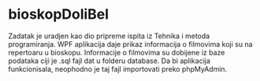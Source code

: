 # bioskopDoliBel
Zadatak je uradjen kao dio pripreme ispita iz Tehnika i metoda programiranja.
WPF aplikacija daje prikaz informacija o filmovima koji su na repertoaru u bioskopu. Informacije o filmovima su dobijene iz baze podataka ciji je .sql fajl dat
u folderu database. Da bi aplikacija funkcionisala, neophodno je taj fajl importovati preko phpMyAdmin.
